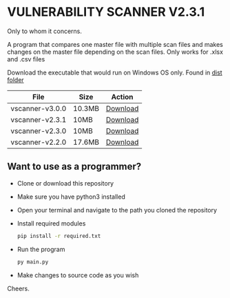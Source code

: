 # VULNERABILITY SCANNER V2.3.1

Only to whom it concerns.

A program that compares one master file with multiple scan files and makes changes on the master file depending on the scan files. Only works for .xlsx and .csv files

Download the executable that would run on Windows OS only. Found in [dist folder](https://github.com/julius-ek-hub/excel-automation/tree/main/dist)

File  | Size | Action
------------- | ------------- | ------------
vscanner-v3.0.0  | 10.3MB  | [Download](https://github.com/julius-ek-hub/excel-automation/raw/main/dist/vscanner-v3.0.0.exe "Click to download executable")
vscanner-v2.3.1  | 10MB  | [Download](https://github.com/julius-ek-hub/excel-automation/raw/main/dist/vscanner-v2.3.1.exe "Click to download executable")
vscanner-v2.3.0  | 10MB  | [Download](https://github.com/julius-ek-hub/excel-automation/raw/main/dist/vscanner-v2.3.0.exe "Click to download executable")
vscanner-v2.2.0  | 17.6MB  | [Download](https://github.com/julius-ek-hub/excel-automation/raw/main/dist/vscanner-v2.2.0.exe "Click to download executable")


## Want to use as a programmer?
- Clone or download this repository
- Make sure you have python3 installed
- Open your terminal and navigate to the path you cloned the repository
- Install required modules

    ```cmd
    pip install -r required.txt
    ```

- Run the program

    ```cmd
    py main.py
    ```
- Make changes to source code as you wish

Cheers.